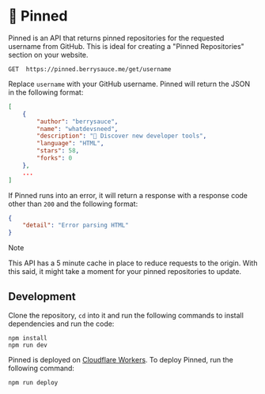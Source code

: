 # 📌 Pinned

Pinned is an API that returns pinned repositories for the requested username from GitHub. This is ideal for creating a "Pinned Repositories" section on your website.

```http
GET  https://pinned.berrysauce.me/get/username
```

Replace `username` with your GitHub username. Pinned will return the JSON in the following format:

```json
[
    { 
        "author": "berrysauce",
        "name": "whatdevsneed",
        "description": "🧰 Discover new developer tools",
        "language": "HTML",
        "stars": 58,
        "forks": 0
    },
    ...
]
```

If Pinned runs into an error, it will return a response with a response code other than `200` and the following format:

```json
{
    "detail": "Error parsing HTML"
}
```

> [!NOTE]  
> This API has a 5 minute cache in place to reduce requests to the origin. With this said, it might take a moment for your pinned repositories to update.

## Development

Clone the repository, `cd` into it and run the following commands to install dependencies and run the code:

```
npm install
npm run dev
```

Pinned is deployed on [Cloudflare Workers](https://workers.cloudflare.com/). To deploy Pinned, run the following command:

```
npm run deploy
```
